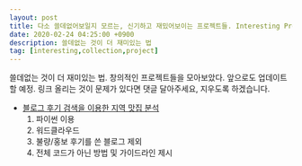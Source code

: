 ```yaml
---
layout: post
title: 다소 쓸데없어보일지 모르는, 신기하고 재밌어보이는 프로젝트들. Interesting Projects Collection
date: 2020-02-24 04:25:00 +0900
description: 쓸데없는 것이 더 재미있는 법
tag: [interesting,collection,project]
---
```


쓸데없는 것이 더 재미있는 법. 창의적인 프로젝트들을 모아보았다.
앞으로도 업데이트할 예정.
링크 올리는 것이 문제가 있다면 댓글 달아주세요, 지우도록 하겠습니다.

* [블로그 후기 검색을 이용한 지역 맛집 분석](https://www.whatwant.com/entry/블로그-분석기-만들어보기-in-Python)
  1. 파이썬 이용
  2. 워드클라우드
  3. 불량/홍보 후기를 쓴 블로그 제외
  4. 전체 코드가 아닌 방법 및 가이드라인 제시
